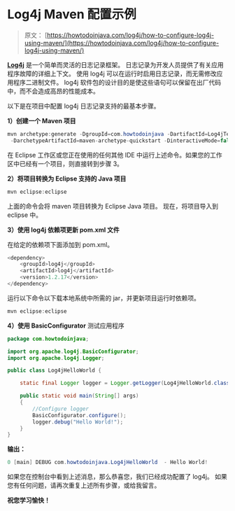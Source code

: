 # Log4j Maven 配置示例

> 原文： [https://howtodoinjava.com/log4j/how-to-configure-log4j-using-maven/](https://howtodoinjava.com/log4j/how-to-configure-log4j-using-maven/)

[**Log4j**](https://logging.apache.org/log4j/1.2/ "log4j home page") 是一个简单而灵活的日志记录框架。 日志记录为开发人员提供了有关应用程序故障的详细上下文。 使用 log4j 可以在运行时启用日志记录，而无需修改应用程序二进制文件。 log4j 软件包的设计目的是使这些语句可以保留在出厂代码中，而不会造成高昂的性能成本。

以下是在项目中配置 log4j 日志记录支持的最基本步骤。

**1）创建一个 Maven 项目**

```java
mvn archetype:generate -DgroupId=com.howtodoinjava -DartifactId=Log4jTestProject
 -DarchetypeArtifactId=maven-archetype-quickstart -DinteractiveMode=false
```

在 Eclipse 工作区或您正在使用的任何其他 IDE 中运行上述命令。如果您的工作区中已经有一个项目，则直接转到步骤 3。

**2）将项目转换为 Eclipse 支持的 Java 项目**

```java
mvn eclipse:eclipse
```

上面的命令会将 maven 项目转换为 Eclipse Java 项目。 现在，将项目导入到 eclipse 中。

**3）使用 log4j 依赖项更新 pom.xml 文件**

在给定的依赖项下面添加到 pom.xml。

```java
<dependency>
	<groupId>log4j</groupId>
	<artifactId>log4j</artifactId>
	<version>1.2.17</version>
</dependency>

```

运行以下命令以下载本地系统中所需的 jar，并更新项目运行时依赖项。

```java
mvn eclipse:eclipse
```

**4）使用 BasicConfigurator** 测试应用程序

```java
package com.howtodoinjava;

import org.apache.log4j.BasicConfigurator;
import org.apache.log4j.Logger;

public class Log4jHelloWorld {

	static final Logger logger = Logger.getLogger(Log4jHelloWorld.class);

	public static void main(String[] args)
	{
		//Configure logger
		BasicConfigurator.configure();
		logger.debug("Hello World!");
	}
}

```

**输出：**

```java
0 [main] DEBUG com.howtodoinjava.Log4jHelloWorld  - Hello World!
```

如果您在控制台中看到上述消息，那么恭喜您，我们已经成功配置了 log4j。 如果您有任何问题，请再次重复上述所有步骤，或给我留言。

**祝您学习愉快！**